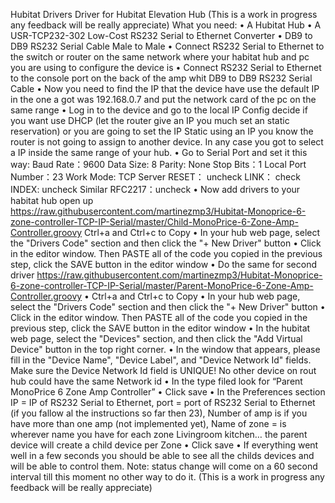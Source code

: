 Hubitat Drivers Driver for Hubitat Elevation Hub
(This is a work in progress any feedback will be really appreciate)
    What you need:
    •	A Hubitat Hub
    •	A USR-TCP232-302 Low-Cost RS232 Serial to Ethernet Converter
    •	DB9 to DB9 RS232 Serial Cable Male to Male
    •	Connect RS232 Serial to Ethernet to the switch or router on the same network where your habitat hub and pc you are using to configure the device is
    •	Connect RS232 Serial to Ethernet to the console port on the back of the amp whit DB9 to DB9 RS232 Serial Cable
    •	Now you need to find the IP that the device have use the default IP in the one a got was 192.168.0.7 and put the network card of the pc on the same range
    •	Log in to the device and go to the local IP Config decide if you want use DHCP (let the router give an IP you much set an static reservation) or you are going to set the IP Static using an IP you know the router is not going to assign to another device. In any case you got to select a IP inside the same range of your hub.
•	Go to Serial Port and set it this way:
Baud Rate：9600
Data Size: 8
Parity: None
Stop Bits：1
Local Port Number：23
Work Mode: TCP Server
RESET： uncheck
LINK： check
INDEX: uncheck
Similar RFC2217：uncheck
•	Now add drivers to your habitat hub open up https://raw.githubusercontent.com/martinezmp3/Hubitat-Monoprice-6-zone-controller-TCP-IP-Serial/master/Child-MonoPrice-6-Zone-Amp-Controller.groovy
Ctrl+a and Ctrl+c to Copy
•	In your hub web page, select the "Drivers Code" section and then click the "+ New Driver" button
•	Click in the editor window. Then PASTE all of the code you copied in the previous step, click the SAVE button in the editor window
•	Do the same for second driver https://raw.githubusercontent.com/martinezmp3/Hubitat-Monoprice-6-zone-controller-TCP-IP-Serial/master/Parent-MonoPrice-6-Zone-Amp-Controller.groovy
•	Ctrl+a and Ctrl+c to Copy
•	In your hub web page, select the "Drivers Code" section and then click the "+ New Driver" button
•	Click in the editor window. Then PASTE all of the code you copied in the previous step, click the SAVE button in the editor window
•	In the hubitat web page, select the "Devices" section, and then click the "Add Virtual Device" button in the top right corner.
•	In the window that appears, please fill in the "Device Name", "Device Label", and "Device Network Id" fields. Make sure the Device Network Id field is UNIQUE! No other device on rout hub could have the same Network id
•	In the type filed look for “Parent MonoPrice 6 Zone Amp Controller”
•	Click save
•	In the Preferences section IP = IP of RS232 Serial to Ethernet, port = port of RS232 Serial to Ethernet (if you fallow al the instructions so far then 23), Number of amp is if you have more than one amp (not implemented yet), Name of zone = is wherever name you have for each zone Livingroom kitchen… the parent device will create a child device per Zone
•	Click save
•	If everything went well in a few seconds you should be able to see all the childs devices and will be able to control them.
Note: status change will come on a 60 second interval till this moment no other way to do it.
(This is a work in progress any feedback will be really appreciate)
